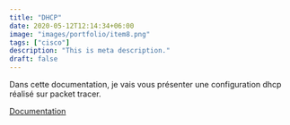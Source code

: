```yaml
---
title: "DHCP"
date: 2020-05-12T12:14:34+06:00
image: "images/portfolio/item8.png"
tags: ["cisco"]
description: "This is meta description."
draft: false
---
```


Dans cette documentation, je vais vous présenter une configuration dhcp réalisé sur packet tracer.

[Documentation](/DHCP.pdf)